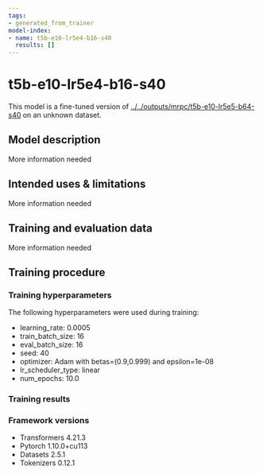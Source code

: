 ```yaml
---
tags:
- generated_from_trainer
model-index:
- name: t5b-e10-lr5e4-b16-s40
  results: []
---
```


<!-- This model card has been generated automatically according to the information the Trainer had access to. You
should probably proofread and complete it, then remove this comment. -->

# t5b-e10-lr5e4-b16-s40

This model is a fine-tuned version of [../../outputs/mrpc/t5b-e10-lr5e5-b64-s40](https://huggingface.co/../../outputs/mrpc/t5b-e10-lr5e5-b64-s40) on an unknown dataset.

## Model description

More information needed

## Intended uses & limitations

More information needed

## Training and evaluation data

More information needed

## Training procedure

### Training hyperparameters

The following hyperparameters were used during training:
- learning_rate: 0.0005
- train_batch_size: 16
- eval_batch_size: 16
- seed: 40
- optimizer: Adam with betas=(0.9,0.999) and epsilon=1e-08
- lr_scheduler_type: linear
- num_epochs: 10.0

### Training results



### Framework versions

- Transformers 4.21.3
- Pytorch 1.10.0+cu113
- Datasets 2.5.1
- Tokenizers 0.12.1
